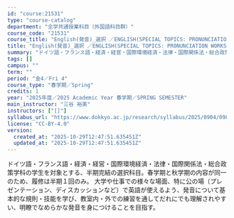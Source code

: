 ```yaml
---
id: "course:21531"
type: "course-catalog"
department: "全学共通授業科目（外国語科目群）"
course_code: "21531"
course_title: "English(発音)_選択 ／ENGLISH(SPECIAL TOPICS: PRONUNCIATION WORKSHOP)"
title: "English(発音)_選択 ／ENGLISH(SPECIAL TOPICS: PRONUNCIATION WORKSHOP)"
summary: "ドイツ語・フランス語・経済・経営・国際環境経済・法律・国際関係法・総合政策学科の学生を対象とする、半期完結の選択科目。春学期と秋学期の内容が同一のため、履修は半期１回のみ。 大学や仕事での様々な場面、特に公の場（プレゼンテーション、ディスカ…"
tags: []
campus: ""
term: ""
period: "金4／Fri 4"
course_type: "春学期／Spring"
credits: 1
year: "2025年度／2025 Academic Year 春学期／SPRING SEMESTER"
main_instructor: "三谷 裕美"
instructors: ["[]"]
syllabus_url: "https://www.dokkyo.ac.jp/research/syllabus/2025/0904/0904_21531_ja_JP.html"
license: "CC-BY-4.0"
version:
  created_at: "2025-10-29T12:47:51.635451Z"
  updated_at: "2025-10-29T12:47:51.635451Z"
---
```

ドイツ語・フランス語・経済・経営・国際環境経済・法律・国際関係法・総合政策学科の学生を対象とする、半期完結の選択科目。春学期と秋学期の内容が同一のため、履修は半期１回のみ。 大学や仕事での様々な場面、特に公の場（プレゼンテーション、ディスカッションなど）で英語が使えるよう、発音について基本的な規則・技能を学び、教室内・外での練習を通してだれにでも理解されやすい、明瞭でなめらかな発音を身につけることを目指す。
